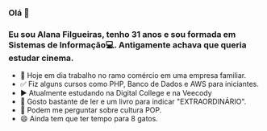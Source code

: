 ### Olá 👋
### Eu sou Alana Filgueiras, tenho 31 anos e sou formada em Sistemas de Informação:computer:. Antigamente achava que queria estudar cinema.
* :pushpin: Hoje em dia trabalho no ramo comércio em uma empresa familiar.
* :white_check_mark: Fiz alguns cursos como PHP, Banco de Dados e AWS para iniciantes.
* :arrow_forward: Atualmente estudando na Digital College e na Veecody
* :blue_book: Gosto bastante de ler e um livro para indicar "EXTRAORDINÁRIO".
* :newspaper: Podem me perguntar sobre cultura POP.
* 😄 Ainda tem que ter tempo para 8 gatos.

<!-- **alanafilgueiras/alanafilgueiras** is a ✨ _special_ ✨ repository because its `README.md` (this file) appears on your GitHub profile.

Here are some ideas to get you started:

- 🔭 I’m currently working on ...
- 🌱 I’m currently learning ...
- 👯 I’m looking to collaborate on ...
- 🤔 I’m looking for help with ...
- 💬 Ask me about ...
- 📫 How to reach me: ...
- 😄 Pronouns: ...
- ⚡ Fun fact: ...
-->
